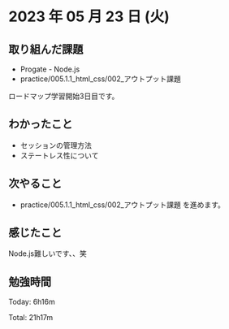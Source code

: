 # 2023 年 05 月 23 日 (火)

## 取り組んだ課題

- Progate - Node.js
- practice/005.1.1_html_css/002_アウトプット課題

ロードマップ学習開始3日目です。

## わかったこと

- セッションの管理方法
- ステートレス性について


## 次やること

- practice/005.1.1_html_css/002_アウトプット課題 を進めます。

## 感じたこと

Node.js難しいです、、笑


## 勉強時間

Today: 6h16m

Total: 21h17m
